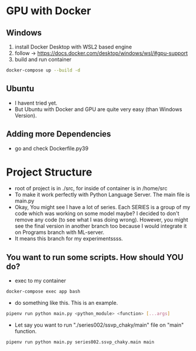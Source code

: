 # GPU with Docker

## Windows

1. install Docker Desktop with WSL2 based engine
2. follow -> https://docs.docker.com/desktop/windows/wsl/#gpu-support
3. build and run container
```bash
docker-compose up --build -d
```


## Ubuntu

- I havent tried yet.
- But Ubuntu with Docker and GPU are quite very easy (than Windows Version).

## Adding more Dependencies
- go and check Dockerfile.py39

# Project Structure

- root of project is in ./src, for inside of container is in /home/src 
- To make it work perfectly with Python Language Server. The main file is main.py
- Okay, You might see I have a lot of series. Each SERIES is a group of my code which was working on some model maybe? I decided to don't remove any code (to see what I was doing wrong). However, you might see the final version in another branch too because I would integrate it on Programs branch with ML-server.
- It means this branch for my experimentssss.

## You want to run some scripts. How should YOU do?

- exec to my container
  
```bash
docker-compose exec app bash
```

- do something like this. This is an example.

```bash
pipenv run python main.py <python_module> <function> [...args] 
```

- Let say you want to run "./series002/ssvp_chaky/main" file on "main" function.

```bash
pipenv run python main.py series002.ssvp_chaky.main main  
```